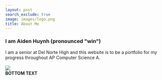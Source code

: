 ```yaml
---
layout: post
search_exclude: true
image: images/logo.png
title: About Me
---
```

<h3>I am <b>Aiden Huynh</b> (pronounced "win")</h3>
I am a senior at Del Norte High and this website is to be a portfolio for my progress throughout AP Computer Science A.
<br><br>
<img src="https://c.tenor.com/nNcJkkDf6tgAAAAM/laughing-giggle.gif">
<br>
<b>BOTTOM TEXT</b>